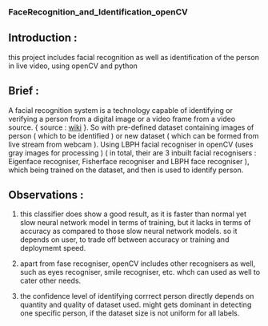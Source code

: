 ### FaceRecognition_and_Identification_openCV

## Introduction : 
this project includes facial recognition as well as identification of the person in live video,
using openCV and python

## Brief :
A facial recognition system is a technology capable of identifying or verifying
a person from a digital image or a video frame from a video source.  { source : [wiki](https://en.wikipedia.org/wiki/Facial_recognition_system) }.
So with pre-defined dataset containing images of person ( which to be identified ) or new dataset 
( which can be formed from live stream from webcam ). Using LBPH facial recogniser in openCV (uses gray images for processing )
( in total, their are 3 inbuilt facial recognisers :  Eigenface recogniser, Fisherface recogniser and LBPH face recogniser ),
which being trained on the dataset, and then is used to identify person.

## Observations :
1) this classifier does show a good result, as it is faster than normal yet slow neural network model in terms of training, 
but it lacks in terms of accuracy as compared to those slow neural network models. so it depends on user, to trade off between
accuracy or training and deploymemt speed.

2) apart from fase recogniser, openCV includes other recognisers as well, such as eyes recogniser, smile recogniser, etc. whch can used as well to cater other needs.

3) the confidence level of identifying corrrect person directly depends on quantity and quality of dataset used. might gets dominant in detecting one specific person, if the dataset size is not uniform for all labels.

